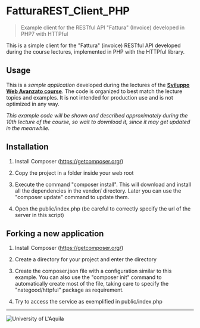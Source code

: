 # FatturaREST_Client_PHP
> Example client for the RESTful API "Fattura" (Invoice) developed in PHP7 with HTTPful

This is a simple client for the "Fattura" (invoice) RESTful API developed during the course lectures, implemented in PHP with the HTTPful library.
 
## Usage

This is a *sample application* developed during the lectures of the  [**Sviluppo Web Avanzato course**](https://sviluppowebavanzato-univaq.github.io). The code is organized to best match the lecture topics and examples. It is not intended for production use and is not optimized in any way. 

*This example code will be shown and described approximately during the 10th lecture of the course, so wait to download it, since it may get updated in the meanwhile.*

## Installation


1. Install Composer (<https://getcomposer.org/>) 

2. Copy the project in a folder inside your web root

3. Execute the command "composer install". This will download and install all the dependencies in the vendor/ directory. Later you can use the "composer update" command to update them. 

4. Open the public/index.php (be careful to correctly specify the url of the server in this script)

## Forking a new application

1. Install Composer (<https://getcomposer.org/>) 

2. Create a directory for your project and enter the directory

3. Create the composer.json file with a configuration similar to this example. You can also use the "composer init" command to automatically create most of the file, taking care to specify the "nategood/httpful" package as requirement.

4. Try to access the service as exemplified in public/index.php

---

![University of L'Aquila](https://www.disim.univaq.it/skins/aqua/img/logo2021-2.png) 